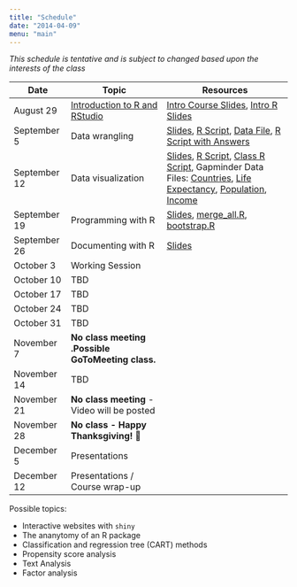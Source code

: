 ```yaml
---
title: "Schedule"
date: "2014-04-09"
menu: "main"
---
```


*This schedule is tentative and is subject to changed based upon the interests of the class*


Date          | Topic                                              | Resources
--------------|----------------------------------------------------|------------
August 29     | [Introduction to R and RStudio](/r/intror/)        | [Intro Course Slides](/slides/01-Intro_to_Course.html), [Intro R Slides](/slides/02-IntroR.html)
September 5   | Data wrangling                                     | [Slides](/slides/2019-09-05-Class.html), [R Script](https://raw.githubusercontent.com/jbryer/EPSY887-Fall2019/master/R/mass_analysis.R), [Data File](https://github.com/jbryer/EPSY887-Fall2019/raw/master/datasets/MathAnxiety.xlsx), [R Script with Answers](https://raw.githubusercontent.com/jbryer/EPSY887-Fall2019/master/R/mass_analysis_answers.R)
September 12  | Data visualization                                 | [Slides](/slides/2019-09-12-Class.html), [R Script](https://raw.githubusercontent.com/jbryer/EPSY887-Fall2019/master/R/gapminder.R), [Class R Script](https://raw.githubusercontent.com/jbryer/EPSY887-Fall2019/master/R/2019-09-12-Class.R), Gapminder Data Files: [Countries](https://github.com/jbryer/EPSY887-Fall2019/blob/master/datasets/gapminder/Data%20Geographies%20-%20v1%20-%20by%20Gapminder.xlsx?raw=true), [Life Expectancy](https://github.com/jbryer/EPSY887-Fall2019/blob/master/datasets/gapminder/lex-by-gapminder.xlsx?raw=true), [Population](https://github.com/jbryer/EPSY887-Fall2019/blob/master/datasets/gapminder/Data%20Population%20-%20v5%20-%201800%20to%202100%20World%20Regions%20and%20Countries%20by%20Gapminder.xlsx?raw=true), [Income](https://github.com/jbryer/EPSY887-Fall2019/blob/master/datasets/gapminder/gdppc_cppp-by-gapminder.xlsx?raw=true)
September 19  | Programming with R                                 | [Slides](/slides/2019-09-19-Class.html), [merge_all.R](https://raw.githubusercontent.com/jbryer/EPSY887-Fall2019/master/R/merge_all.R), [bootstrap.R](https://raw.githubusercontent.com/jbryer/EPSY887-Fall2019/master/R/bootstrap.R)
September 26  | Documenting with R                                 | [Slides](/slides/2019-09-26-Class.html)
October 3     | Working Session                                    |
October 10    | TBD                                                |
October 17    | TBD                                                |
October 24    | TBD                                                |
October 31    | TBD                                                |
November 7    | **No class meeting .Possible GoToMeeting class.**  |
November 14   | TBD                                                |
November 21   | **No class meeting** - Video will be posted        |
November 28   | **No class - Happy Thanksgiving! 🦃**              |
December 5    | Presentations                                      |
December 12   | Presentations / Course wrap-up                     |


Possible topics:

* Interactive websites with `shiny`
* The ananytomy of an R package
* Classification and regression tree (CART) methods
* Propensity score analysis
* Text Analysis
* Factor analysis
